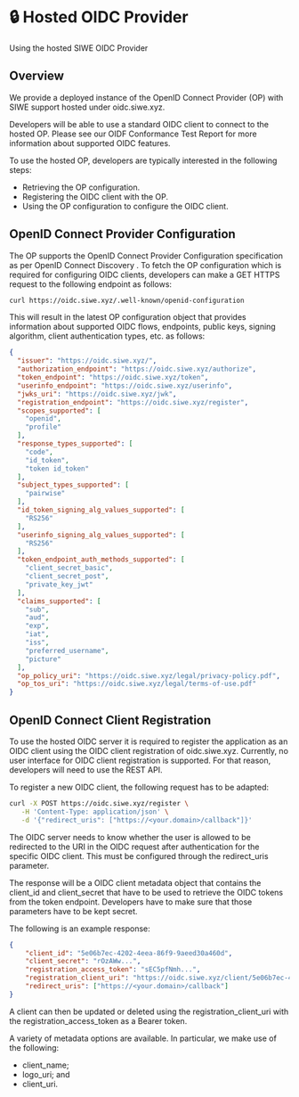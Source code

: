 # 🔒 Hosted OIDC Provider
Using the hosted SIWE OIDC Provider

## Overview
We provide a deployed instance of the OpenID Connect Provider (OP) with SIWE support hosted under oidc.siwe.xyz. 

Developers will be able to use a standard OIDC client to connect to the hosted OP. Please see our OIDF Conformance Test Report for more information about supported OIDC features. 

To use the hosted OP, developers are typically interested in the following steps:

- Retrieving the OP configuration.
- Registering the OIDC client with the OP.
- Using the OP configuration to configure the OIDC client.

## OpenID Connect Provider Configuration
The OP supports the OpenID Connect Provider Configuration specification as per OpenID Connect Discovery . To fetch the OP configuration which is required for configuring OIDC clients, developers can make a GET HTTPS request to the following endpoint as follows:

```bash
curl https://oidc.siwe.xyz/.well-known/openid-configuration
```

This will result in the latest OP configuration object that provides information about supported OIDC flows, endpoints, public keys, signing algorithm, client authentication types, etc. as follows:

```json
{
  "issuer": "https://oidc.siwe.xyz/",
  "authorization_endpoint": "https://oidc.siwe.xyz/authorize",
  "token_endpoint": "https://oidc.siwe.xyz/token",
  "userinfo_endpoint": "https://oidc.siwe.xyz/userinfo",
  "jwks_uri": "https://oidc.siwe.xyz/jwk",
  "registration_endpoint": "https://oidc.siwe.xyz/register",
  "scopes_supported": [
    "openid",
    "profile"
  ],
  "response_types_supported": [
    "code",
    "id_token",
    "token id_token"
  ],
  "subject_types_supported": [
    "pairwise"
  ],
  "id_token_signing_alg_values_supported": [
    "RS256"
  ],
  "userinfo_signing_alg_values_supported": [
    "RS256"
  ],
  "token_endpoint_auth_methods_supported": [
    "client_secret_basic",
    "client_secret_post",
    "private_key_jwt"
  ],
  "claims_supported": [
    "sub",
    "aud",
    "exp",
    "iat",
    "iss",
    "preferred_username",
    "picture"
  ],
  "op_policy_uri": "https://oidc.siwe.xyz/legal/privacy-policy.pdf",
  "op_tos_uri": "https://oidc.siwe.xyz/legal/terms-of-use.pdf"
}
```

## OpenID Connect Client Registration
To use the hosted OIDC server it is required to register the application as an OIDC client using the OIDC client registration of oidc.siwe.xyz. Currently, no user interface for OIDC client registration is supported. For that reason, developers will need to use the REST API.

To register a new OIDC client, the following request has to be adapted:

```bash
curl -X POST https://oidc.siwe.xyz/register \
   -H 'Content-Type: application/json' \
   -d '{"redirect_uris": ["https://<your.domain>/callback"]}'
```

The OIDC server needs to know whether the user is allowed to be redirected to the URI in the OIDC request after authentication for the specific OIDC client. This must be configured through the redirect_uris parameter.

The response will be a OIDC client metadata object that contains the client_id and client_secret that have to be used to retrieve the OIDC tokens from the token endpoint. Developers have to make sure that those parameters have to be kept secret.

The following is an example response:

```json
{
    "client_id": "5e06b7ec-4202-4eea-86f9-9aeed30a460d",
    "client_secret": "rOzAWw...",
    "registration_access_token": "sEC5pfNmh...",
    "registration_client_uri": "https://oidc.siwe.xyz/client/5e06b7ec-4202-4eea-86f9-9aeed30a460d",
    "redirect_uris": ["https://<your.domain>/callback"]
}
```
A client can then be updated or deleted using the registration_client_uri with the registration_access_token as a Bearer token. 

A variety of metadata options are available. In particular, we make use of the following:
- client_name;
- logo_uri; and
- client_uri.